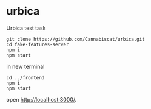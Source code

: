# urbica
Urbica test task

```shell
git clone https://github.com/Cannabiscat/urbica.git
cd fake-features-server
npm i
npm start
```
in new terminal
```shell
cd ../frontend
npm i
npm start
```

open [http://localhost:3000/](http://localhost:3000/).
